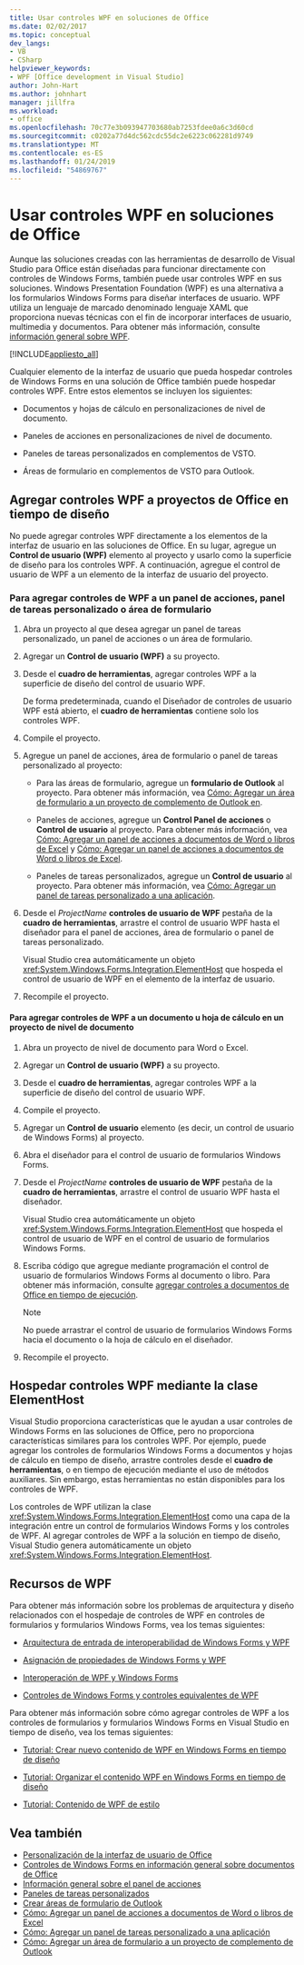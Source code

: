 ```yaml
---
title: Usar controles WPF en soluciones de Office
ms.date: 02/02/2017
ms.topic: conceptual
dev_langs:
- VB
- CSharp
helpviewer_keywords:
- WPF [Office development in Visual Studio]
author: John-Hart
ms.author: johnhart
manager: jillfra
ms.workload:
- office
ms.openlocfilehash: 70c77e3b093947703680ab7253fdee0a6c3d60cd
ms.sourcegitcommit: c0202a77d4dc562cdc55dc2e6223c062281d9749
ms.translationtype: MT
ms.contentlocale: es-ES
ms.lasthandoff: 01/24/2019
ms.locfileid: "54869767"
---
```

# <a name="use-wpf-controls-in-office-solutions"></a>Usar controles WPF en soluciones de Office

Aunque las soluciones creadas con las herramientas de desarrollo de Visual Studio para Office están diseñadas para funcionar directamente con controles de Windows Forms, también puede usar controles WPF en sus soluciones. Windows Presentation Foundation (WPF) es una alternativa a los formularios Windows Forms para diseñar interfaces de usuario. WPF utiliza un lenguaje de marcado denominado lenguaje XAML que proporciona nuevas técnicas con el fin de incorporar interfaces de usuario, multimedia y documentos. Para obtener más información, consulte [información general sobre WPF](../designers/introduction-to-wpf.md).

[!INCLUDE[appliesto_all](../vsto/includes/appliesto-all-md.md)]

Cualquier elemento de la interfaz de usuario que pueda hospedar controles de Windows Forms en una solución de Office también puede hospedar controles WPF. Entre estos elementos se incluyen los siguientes:

-   Documentos y hojas de cálculo en personalizaciones de nivel de documento.

-   Paneles de acciones en personalizaciones de nivel de documento.

-   Paneles de tareas personalizados en complementos de VSTO.

-   Áreas de formulario en complementos de VSTO para Outlook.

## <a name="add-wpf-controls-to-office-projects-at-design-time"></a>Agregar controles WPF a proyectos de Office en tiempo de diseño

No puede agregar controles WPF directamente a los elementos de la interfaz de usuario en las soluciones de Office. En su lugar, agregue un **Control de usuario (WPF)** elemento al proyecto y usarlo como la superficie de diseño para los controles WPF. A continuación, agregue el control de usuario de WPF a un elemento de la interfaz de usuario del proyecto.

### <a name="to-add-wpf-controls-to-an-actions-pane-custom-task-pane-or-form-region"></a>Para agregar controles de WPF a un panel de acciones, panel de tareas personalizado o área de formulario

1.  Abra un proyecto al que desea agregar un panel de tareas personalizado, un panel de acciones o un área de formulario.

2.  Agregar un **Control de usuario (WPF)** a su proyecto.

3.  Desde el **cuadro de herramientas**, agregar controles WPF a la superficie de diseño del control de usuario WPF.

     De forma predeterminada, cuando el Diseñador de controles de usuario WPF está abierto, el **cuadro de herramientas** contiene solo los controles WPF.

4.  Compile el proyecto.

5.  Agregue un panel de acciones, área de formulario o panel de tareas personalizado al proyecto:

    -   Para las áreas de formulario, agregue un **formulario de Outlook** al proyecto. Para obtener más información, vea [Cómo: Agregar un área de formulario a un proyecto de complemento de Outlook en](../vsto/how-to-add-a-form-region-to-an-outlook-add-in-project.md).

    -   Paneles de acciones, agregue un **Control Panel de acciones** o **Control de usuario** al proyecto. Para obtener más información, vea [Cómo: Agregar un panel de acciones a documentos de Word o libros de Excel](../vsto/how-to-add-an-actions-pane-to-word-documents-or-excel-workbooks.md) y [Cómo: Agregar un panel de acciones a documentos de Word o libros de Excel](../vsto/how-to-add-an-actions-pane-to-word-documents-or-excel-workbooks.md).

    -   Paneles de tareas personalizados, agregue un **Control de usuario** al proyecto. Para obtener más información, vea [Cómo: Agregar un panel de tareas personalizado a una aplicación](../vsto/how-to-add-a-custom-task-pane-to-an-application.md).

6.  Desde el *ProjectName* **controles de usuario de WPF** pestaña de la **cuadro de herramientas**, arrastre el control de usuario WPF hasta el diseñador para el panel de acciones, área de formulario o panel de tareas personalizado.

     Visual Studio crea automáticamente un objeto <xref:System.Windows.Forms.Integration.ElementHost> que hospeda el control de usuario de WPF en el elemento de la interfaz de usuario.

7.  Recompile el proyecto.

#### <a name="to-add-wpf-controls-to-a-document-or-worksheet-in-a-document-level-project"></a>Para agregar controles de WPF a un documento u hoja de cálculo en un proyecto de nivel de documento

1.  Abra un proyecto de nivel de documento para Word o Excel.

2.  Agregar un **Control de usuario (WPF)** a su proyecto.

3.  Desde el **cuadro de herramientas**, agregar controles WPF a la superficie de diseño del control de usuario WPF.

4.  Compile el proyecto.

5.  Agregar un **Control de usuario** elemento (es decir, un control de usuario de Windows Forms) al proyecto.

6.  Abra el diseñador para el control de usuario de formularios Windows Forms.

7.  Desde el *ProjectName* **controles de usuario de WPF** pestaña de la **cuadro de herramientas**, arrastre el control de usuario WPF hasta el diseñador.

     Visual Studio crea automáticamente un objeto <xref:System.Windows.Forms.Integration.ElementHost> que hospeda el control de usuario de WPF en el control de usuario de formularios Windows Forms.

8.  Escriba código que agregue mediante programación el control de usuario de formularios Windows Forms al documento o libro. Para obtener más información, consulte [agregar controles a documentos de Office en tiempo de ejecución](../vsto/adding-controls-to-office-documents-at-run-time.md).

    > [!NOTE]
    > No puede arrastrar el control de usuario de formularios Windows Forms hacia el documento o la hoja de cálculo en el diseñador.

9. Recompile el proyecto.

## <a name="host-wpf-controls-by-using-the-elementhost-class"></a>Hospedar controles WPF mediante la clase ElementHost

Visual Studio proporciona características que le ayudan a usar controles de Windows Forms en las soluciones de Office, pero no proporciona características similares para los controles WPF. Por ejemplo, puede agregar los controles de formularios Windows Forms a documentos y hojas de cálculo en tiempo de diseño, arrastre controles desde el **cuadro de herramientas**, o en tiempo de ejecución mediante el uso de métodos auxiliares. Sin embargo, estas herramientas no están disponibles para los controles de WPF.

Los controles de WPF utilizan la clase <xref:System.Windows.Forms.Integration.ElementHost> como una capa de la integración entre un control de formularios Windows Forms y los controles de WPF. Al agregar controles de WPF a la solución en tiempo de diseño, Visual Studio genera automáticamente un objeto <xref:System.Windows.Forms.Integration.ElementHost>.

## <a name="wpf-resources"></a>Recursos de WPF

Para obtener más información sobre los problemas de arquitectura y diseño relacionados con el hospedaje de controles de WPF en controles de formularios y formularios Windows Forms, vea los temas siguientes:

-   [Arquitectura de entrada de interoperabilidad de Windows Forms y WPF](/dotnet/framework/wpf/advanced/windows-forms-and-wpf-interoperability-input-architecture)

-   [Asignación de propiedades de Windows Forms y WPF](/dotnet/framework/wpf/advanced/windows-forms-and-wpf-property-mapping)

-   [Interoperación de WPF y Windows Forms](/dotnet/framework/wpf/advanced/wpf-and-windows-forms-interoperation)

-   [Controles de Windows Forms y controles equivalentes de WPF](/dotnet/framework/wpf/advanced/windows-forms-controls-and-equivalent-wpf-controls)

Para obtener más información sobre cómo agregar controles de WPF a los controles de formularios y formularios Windows Forms en Visual Studio en tiempo de diseño, vea los temas siguientes:

-   [Tutorial: Crear nuevo contenido de WPF en Windows Forms en tiempo de diseño](/dotnet/framework/winforms/advanced/walkthrough-creating-new-wpf-content-on-windows-forms-at-design-time)

-   [Tutorial: Organizar el contenido WPF en Windows Forms en tiempo de diseño](/dotnet/framework/winforms/advanced/walkthrough-arranging-wpf-content-on-windows-forms-at-design-time)

-   [Tutorial: Contenido de WPF de estilo](/dotnet/framework/winforms/advanced/walkthrough-styling-wpf-content)

## <a name="see-also"></a>Vea también

- [Personalización de la interfaz de usuario de Office](../vsto/office-ui-customization.md)
- [Controles de Windows Forms en información general sobre documentos de Office](../vsto/windows-forms-controls-on-office-documents-overview.md)
- [Información general sobre el panel de acciones](../vsto/actions-pane-overview.md)
- [Paneles de tareas personalizados](../vsto/custom-task-panes.md)
- [Crear áreas de formulario de Outlook](../vsto/creating-outlook-form-regions.md)
- [Cómo: Agregar un panel de acciones a documentos de Word o libros de Excel](../vsto/how-to-add-an-actions-pane-to-word-documents-or-excel-workbooks.md)
- [Cómo: Agregar un panel de tareas personalizado a una aplicación](../vsto/how-to-add-a-custom-task-pane-to-an-application.md)
- [Cómo: Agregar un área de formulario a un proyecto de complemento de Outlook](../vsto/how-to-add-a-form-region-to-an-outlook-add-in-project.md)
